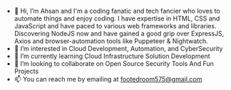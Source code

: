 - 👋 Hi, I’m Ahsan and I'm a coding fanatic and tech fancier who loves to automate things and enjoy coding. I have expertise in HTML, CSS and JavaScript and have paced to various web frameworks and libraries. Discovering NodeJS now and have gained a good grip over ExpressJS, Axios and browser-automation tools like Puppeteer & Nightwatch. 
- 👀 I’m interested in Cloud Development, Automation, and CyberSecurity
- 🌱 I’m currently learning Cloud Infrastructure Solution Development
- 💞️ I’m looking to collaborate on Open Source Security Tools And Fun Projects
- 📫 You can reach me by emailing at footedroom575@gmail.com

<!---
footedroom575/footedroom575 is a ✨ special ✨ repository because its `README.md` (this file) appears on your GitHub profile.
You can click the Preview link to take a look at your changes.
--->

